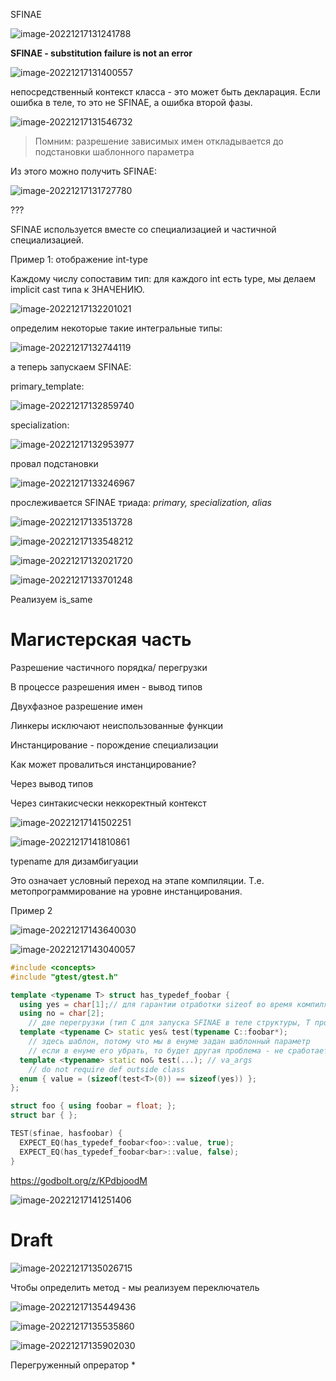 SFINAE

![image-20221217131241788](media/image-20221217131241788.png)

**SFINAE - substitution failure is not an error**

![image-20221217131400557](media/image-20221217131400557.png)

непосредственный контекст класса - это может быть декларация. Если ошибка в теле, то это не SFINAE, а ошибка второй фазы.

![image-20221217131546732](media/image-20221217131546732.png)

> Помним: разрешение зависимых имен откладывается до подстановки шаблонного параметра

Из этого можно получить SFINAE:

![image-20221217131727780](media/image-20221217131727780.png)

???

SFINAE используется вместе со специализацией и частичной специализацией.

Пример 1: отображение int-type

Каждому числу сопоставим тип: для каждого int есть type, мы делаем implicit cast типа к ЗНАЧЕНИЮ.

![image-20221217132201021](media/image-20221217132201021.png)

определим некоторые такие интегральные типы:

![image-20221217132744119](media/image-20221217132744119.png)

а теперь запускаем SFINAE:

primary_template:

![image-20221217132859740](media/image-20221217132859740.png)

specialization:

![image-20221217132953977](media/image-20221217132953977.png)

провал подстановки

![image-20221217133246967](media/image-20221217133246967.png)

прослеживается SFINAE триада: *primary, specialization, alias*

![image-20221217133513728](media/image-20221217133513728.png)

![image-20221217133548212](media/image-20221217133548212.png)

![image-20221217132021720](media/image-20221217132021720.png)

![image-20221217133701248](media/image-20221217133701248.png)

Реализуем is_same



# Магистерская часть

Разрешение частичного порядка/ перегрузки

В процессе разрешения имен - вывод типов

Двухфазное разрешение имен

Линкеры исключают неиспользованные функции

Инстанцирование - порождение специализации

Как может провалиться инстанцирование?

Через вывод типов

Через синтакисчески неккоректный контекст

![image-20221217141502251](media/image-20221217141502251.png)

![image-20221217141810861](media/image-20221217141810861.png)

typename для дизамбигуации

Это означает условный переход на этапе компиляции. Т.е. метопрограммирование на уровне инстанцирования.

Пример 2

![image-20221217143640030](media/image-20221217143640030.png)

![image-20221217143040057](media/image-20221217143040057.png)

```C++
#include <concepts>
#include "gtest/gtest.h"

template <typename T> struct has_typedef_foobar {
  using yes = char[1];// для гарантии отработки sizeof во время компиляции
  using no = char[2];
    // две перегрузки (тип С для запуска SFINAE в теле структуры, Т просто подставляется тут уже)
  template <typename C> static yes& test(typename C::foobar*);
    // здесь шаблон, потому что мы в енуме задан шаблонный параметр
    // если в енуме его убрать, то будет другая проблема - не сработает вывод типов: из нуля вывод С не сработает. И в обоих случаях будет выбрана (...)
  template <typename> static no& test(...); // va_args
    // do not require def outside class
  enum { value = (sizeof(test<T>(0)) == sizeof(yes)) };
};

struct foo { using foobar = float; };
struct bar { };

TEST(sfinae, hasfoobar) {   
  EXPECT_EQ(has_typedef_foobar<foo>::value, true);
  EXPECT_EQ(has_typedef_foobar<bar>::value, false);
}
```

https://godbolt.org/z/KPdbjoodM



![image-20221217141251406](media/image-20221217141251406.png)



# Draft

![image-20221217135026715](media/image-20221217135026715.png)

Чтобы определить метод - мы реализуем переключатель

![image-20221217135449436](media/image-20221217135449436.png) 

![image-20221217135535860](media/image-20221217135535860.png)

![image-20221217135902030](media/image-20221217135902030.png)

Перегруженный опрератор *
